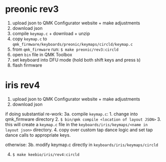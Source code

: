 # preonic rev3
1. upload json to QMK Configurator website + make adjustments
2. download json
3. compile `keymap.c` + download + unzip
4. copy `keymap.c` to `qmk_firmware/keyboards/preonic/keymaps/circld/keymap.c`
5. from `qmk_firmware` run: `$ make preonic/rev3:circld`
6. open `bin` file in QMK Toolbox
7. set keyboard into DFU mode (hold both shift keys and press `b`)
8. flash firmware

# iris rev4
1. upload json to QMK Configurator website + make adjustments
2. download json

if doing substantial re-work:
3a. compile `keymap.c`:
    1. change into qmk_firmware directory
    2. `$ bin/qmk compile <location of layout JSON>`
    3. this will create a `keymap.c` file in the `keyboards/iris/keymaps/<name in layout json>` directory.
    4. copy over custom tap dance logic and set tap dance calls to appropriate keys.

otherwise:
3b. modify keymap.c directly in `keyboards/iris/keymaps/circld`

4. `$ make keebio/iris/rev4:circld`
